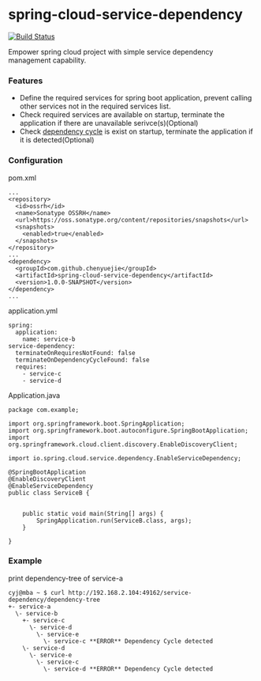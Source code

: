 # spring-cloud-service-dependency

[![Build Status](https://travis-ci.org/chenyuejie/spring-cloud-service-dependency.png)](https://travis-ci.org/chenyuejie/spring-cloud-service-dependency)

Empower spring cloud project with simple service dependency management capability.

### Features
- Define the required services for spring boot application, prevent calling other services not in the required services list.
- Check required services are available on startup, terminate the application if there are unavailable serivce(s)(Optional)
- Check [dependency cycle](https://en.wikipedia.org/wiki/Circular_dependency) is exist on startup, terminate the application if it is detected(Optional)

### Configuration

pom.xml

    ...
    <repository>
      <id>ossrh</id>
      <name>Sonatype OSSRH</name>
      <url>https://oss.sonatype.org/content/repositories/snapshots</url>
      <snapshots>
        <enabled>true</enabled>
      </snapshots>
    </repository>
    ...
    <dependency>
      <groupId>com.github.chenyuejie</groupId>
      <artifactId>spring-cloud-service-dependency</artifactId>
      <version>1.0.0-SNAPSHOT</version>
    </dependency>
    ...

application.yml

    spring:
      application:
        name: service-b
    service-dependency:
      terminateOnRequiresNotFound: false
      terminateOnDependencyCycleFound: false
      requires:
        - service-c
        - service-d

Application.java

    package com.example;

    import org.springframework.boot.SpringApplication;
    import org.springframework.boot.autoconfigure.SpringBootApplication;
    import org.springframework.cloud.client.discovery.EnableDiscoveryClient;

    import io.spring.cloud.service.dependency.EnableServiceDependency;

    @SpringBootApplication
    @EnableDiscoveryClient
    @EnableServiceDependency
    public class ServiceB {


    	public static void main(String[] args) {
    		SpringApplication.run(ServiceB.class, args);
	    }

    }


### Example
print dependency-tree of service-a

    cyj@mba ~ $ curl http://192.168.2.104:49162/service-dependency/dependency-tree
    +- service-a
      \- service-b
        +- service-c
          \- service-d
            \- service-e
              \- service-c **ERROR** Dependency Cycle detected
        \- service-d
          \- service-e
            \- service-c
              \- service-d **ERROR** Dependency Cycle detected
